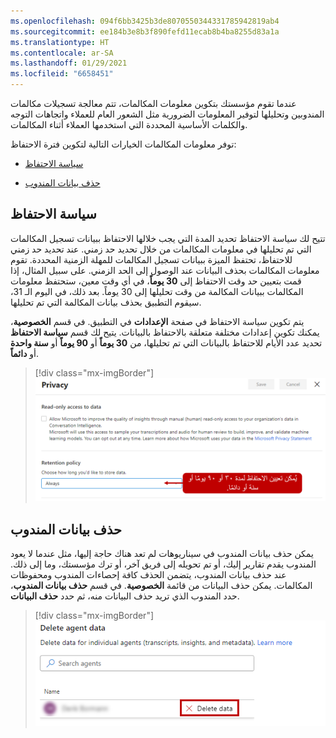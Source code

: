 ```yaml
---
ms.openlocfilehash: 094f6bb3425b3de8070550344331785942819ab4
ms.sourcegitcommit: ee184b3e8b3f890fefd11ecab8b4ba8255d83a1a
ms.translationtype: HT
ms.contentlocale: ar-SA
ms.lasthandoff: 01/29/2021
ms.locfileid: "6658451"
---
```

عندما تقوم مؤسستك بتكوين معلومات المكالمات، تتم معالجة تسجيلات مكالمات المندوبين وتحليلها لتوفير المعلومات الضرورية مثل الشعور العام للعملاء واتجاهات التوجه والكلمات الأساسية المحددة التي استخدمها العملاء أثناء المكالمات.

توفر معلومات المكالمات الخيارات التالية لتكوين فترة الاحتفاظ:

-   [سياسة الاحتفاظ](https://docs.microsoft.com/dynamics365/ai/customer-service-insights/ci-admin-data-retention-deletion#retention-policy/?azure-portal=true)

-   [حذف بيانات المندوب](https://docs.microsoft.com/dynamics365/ai/customer-service-insights/ci-admin-data-retention-deletion#delete-agent-data/?azure-portal=true)

## <a name="retention-policy"></a>سياسة الاحتفاظ

تتيح لك سياسة الاحتفاظ تحديد المدة التي يجب خلالها الاحتفاظ ببيانات تسجيل المكالمات التي تم تحليلها في معلومات المكالمات من خلال تحديد حد زمني. عند تحديد حد زمني للاحتفاظ، تحتفظ الميزة ببيانات تسجيل المكالمات للمهلة الزمنية المحددة. تقوم معلومات المكالمات بحذف البيانات عند الوصول إلى الحد الزمني. على سبيل المثال، إذا قمت بتعيين حد وقت الاحتفاظ إلى **30 يوماً**، في أي وقت معين، ستحتفظ معلومات المكالمات ببيانات المكالمة من وقت تحليلها إلى 30 يوماً. بعد ذلك، في اليوم الـ 31، سيقوم التطبيق بحذف بيانات المكالمة التي تم تحليلها.

يتم تكوين سياسة الاحتفاظ في صفحة **الإعدادات** في التطبيق. في قسم **الخصوصية**، يمكنك تكوين إعدادات مختلفة متعلقة بالاحتفاظ بالبيانات. يتيح لك قسم **سياسة الاحتفاظ** تحديد عدد الأيام للاحتفاظ بالبيانات التي تم تحليلها، من **30 يوماً** أو **90 يوماً** أو **سنة واحدة** أو **دائماً**.

> [!div class="mx-imgBorder"]
> [![لقطة شاشة لسياسة الاحتفاظ التي تم تعيينها إلى "دائماً".](../media/3-1-ssm.png)](../media/3-1-ssm.png#lightbox)

## <a name="delete-agent-data"></a>حذف بيانات المندوب

يمكن حذف بيانات المندوب في سيناريوهات لم تعد هناك حاجة إليها، مثل عندما لا يعود المندوب يقدم تقارير إليك، أو تم تحويله إلى فريق آخر، أو ترك مؤسستك، وما إلى ذلك. عند حذف بيانات المندوب، يتضمن الحذف كافة إحصاءات المندوب ومحفوظات المكالمات. يمكن حذف البيانات من قائمة **الخصوصية**. في قسم **حذف بيانات المندوب**، حدد المندوب الذي تريد حذف البيانات منه، ثم حدد **حذف البيانات**.

> [!div class="mx-imgBorder"]
> [![لقطة شاشة لزر حذف البيانات على شاشة حذف بيانات المندوب.](../media/3-2-ssm.png)](../media/3-2-ssm.png#lightbox)
